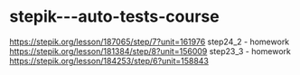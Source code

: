 ﻿# stepik---auto-tests-course

https://stepik.org/lesson/187065/step/7?unit=161976
step24_2 - homework https://stepik.org/lesson/181384/step/8?unit=156009
step23_3 - homework https://stepik.org/lesson/184253/step/6?unit=158843